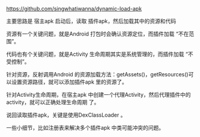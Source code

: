 https://github.com/singwhatiwanna/dynamic-load-apk

主要思路是 宿主apk 启动后，读取 插件apk，然后加载其中的资源和代码



资源有一个关键问题，就是Android 打包时会确认资源定位，而插件加载 “不在范围”。

代码也有个关键问题，就是Activity 生命周期其实是系统管理的，而插件加载 “不受控制”。

针对资源，反射调用Android 的资源加载方法：getAssets()，getResources()可以设置资源路径，就可以添加插件apk 里的资源了。

针对Activity生命周期，在宿主apk 中创建一个代理Activity，然后代理插件中的activity，就可以正确处理生命周期 了。



说回读取插件apk，关键是使用DexClassLoader 。

一些小细节，比如注册表来解决多个插件apk 中类可能冲突的问题。

